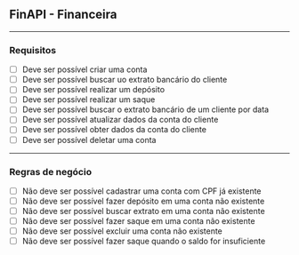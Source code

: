 ## FinAPI - Financeira

---

### Requisitos

- [ ] Deve ser possível criar uma conta
- [ ] Deve ser possível buscar uo extrato bancário do cliente
- [ ] Deve ser possível realizar um depósito
- [ ] Deve ser possível realizar um saque
- [ ] Deve ser possível buscar o extrato bancário de um cliente por data
- [ ] Deve ser possível atualizar dados da conta do cliente
- [ ] Deve ser possível obter dados da conta do cliente
- [ ] Deve ser possível deletar uma conta

---

### Regras de negócio

- [ ] Não deve ser possível cadastrar uma conta com CPF já existente
- [ ] Não deve ser possível fazer depósito em uma conta não existente
- [ ] Não deve ser possível buscar extrato em uma conta não existente
- [ ] Não deve ser possível fazer saque em uma conta não existente
- [ ] Não deve ser possível excluir uma conta não existente
- [ ] Não deve ser possível fazer saque quando o saldo for insuficiente
